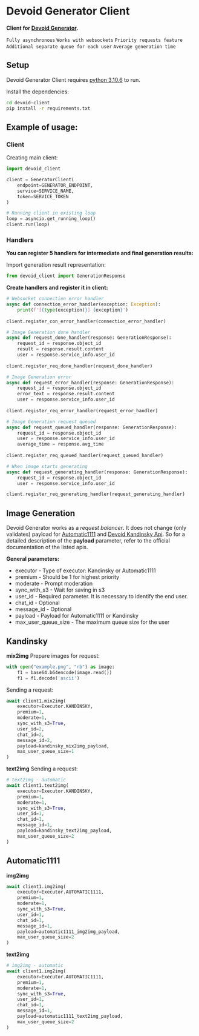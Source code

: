 # Devoid Generator Client
**Client for [Devoid Generator](https://github.com/devoidai/devoid-generator).**

`Fully asynchronous`
`Works with websockets`
`Priority requests feature`
`Additional separate queue for each user`
`Average generation time`
## Setup

Devoid Generator Client requires [python 3.10.6](https://www.python.org/downloads/release/python-3106/) to run.

Install the dependencies:

```sh
cd devoid-client
pip install -r requirements.txt
```

## Example of usage:

### Client
Creating main client:

```python
import devoid_client 

client = GeneratorClient(
    endpoint=GENERATOR_ENDPOINT,
    service=SERVICE_NAME,
    token=SERVICE_TOKEN
)

# Running client in existing loop
loop = asyncio.get_running_loop()
client.run(loop)
```

### Handlers
**You can register 5 handlers for intermediate and final generation results:**

Import generation result representation:
```python
from devoid_client import GenerationResponse
```

**Create handlers and register it in client:**
```python
# Websocket connection error handler
async def connection_error_handler(exception: Exception):
    print(f'[{type(exception)}] {exception}')
    
client.register_con_error_handler(connection_error_handler)
```

```python
# Image Generation done handler
async def request_done_handler(response: GenerationResponse):
    request_id = response.object_id
    result = response.result.content
    user = response.service_info.user_id
    
client.register_req_done_handler(request_done_handler)
```

```python
# Image Generation error
async def request_error_handler(response: GenerationResponse):
    request_id = response.object_id
    error_text = response.result.content
    user = response.service_info.user_id
    
client.register_req_error_handler(request_error_handler)
```

```python
# Image Generation request queued
async def request_queued_handler(response: GenerationResponse):
    request_id = response.object_id
    user = response.service_info.user_id
    average_time = response.avg_time
    
client.register_req_queued_handler(request_queued_handler)
```

```python
# When image starts generating
async def request_generating_handler(response: GenerationResponse):
    request_id = response.object_id
    user = response.service_info.user_id

client.register_req_generating_handler(request_generating_handler)
```

## Image Generation
Devoid Generator works as a *request balancer*. It does not change (only validates) payload for [Automatic1111](https://github.com/AUTOMATIC1111/stable-diffusion-webui) and [Devoid Kandinsky Api](https://github.com/devoidai/kandinsky_api). So for a detailed description of the **payload** parameter, refer to the official documentation of the listed apis.

**General parameters:**
* executor - Type of executor: Kandinsky or Automatic1111
* premium - Should be 1 for highest priority
* moderate - Prompt moderation
* sync_with_s3 - Wait for saving in s3
* user_id - Required parameter. It is necessary to identify the end user.
* chat_id - Optional
* message_id - Optional
* payload - Payload for Automatic1111 or Kandinsky
* max_user_queue_size - The maximum queue size for the user




## Kandinsky
**mix2img**
Prepare images for request:
```python
with open("example.png", "rb") as image:
    f1 = base64.b64encode(image.read())
    f1 = f1.decode('ascii')
```

Sending a request:
```python
await client1.mix2img(
    executor=Executor.KANDINSKY, 
    premium=1, 
    moderate=1, 
    sync_with_s3=True,
    user_id=2, 
    chat_id=2, 
    message_id=2, 
    payload=kandinsky_mix2img_payload,
    max_user_queue_size=1
)
```

**text2img**
Sending a request:
```python
# text2img - automatic
await client1.text2img(
    executor=Executor.KANDINSKY, 
    premium=1, 
    moderate=1, 
    sync_with_s3=True, 
    user_id=1, 
    chat_id=1, 
    message_id=1, 
    payload=kandinsky_text2img_payload, 
    max_user_queue_size=2
)
```

## Automatic1111
**img2img**
```python
await client1.img2img(
    executor=Executor.AUTOMATIC1111, 
    premium=1, 
    moderate=1, 
    sync_with_s3=True, 
    user_id=1, 
    chat_id=1, 
    message_id=1, 
    payload=automatic1111_img2img_payload, 
    max_user_queue_size=2
)
```

**text2img**
```python
# img2img - automatic
await client1.img2img(
    executor=Executor.AUTOMATIC1111, 
    premium=1, 
    moderate=1, 
    sync_with_s3=True, 
    user_id=1, 
    chat_id=1, 
    message_id=1, 
    payload=automatic1111_text2img_payload, 
    max_user_queue_size=2
)
```
